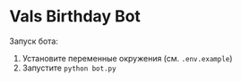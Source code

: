 # Vals Birthday Bot

Запуск бота:
1. Установите переменные окружения (см. `.env.example`)
2. Запустите `python bot.py`
